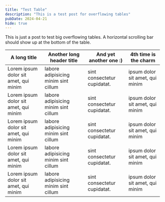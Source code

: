 ```yaml
---
title: "Test Table"
description: "This is a test post for overflowing tables"
pubDate: 2024-04-21
hide: true
---
```


This is just a post to test big overflowing tables.
A horizontal scrolling bar should show up at the bottom of the table.

| A long title | Another long header title | And yet another one :)| 4th time is the charm|
|---|---|---|---| 
| Lorem ipsum dolor sit amet, qui minim  | labore adipisicing minim sint cillum|  sint consectetur cupidatat.| ipsum dolor sit amet, qui minim |
| Lorem ipsum dolor sit amet, qui minim  | labore adipisicing minim sint cillum|  sint consectetur cupidatat.| ipsum dolor sit amet, qui minim |
| Lorem ipsum dolor sit amet, qui minim  | labore adipisicing minim sint cillum|  sint consectetur cupidatat.| ipsum dolor sit amet, qui minim |
| Lorem ipsum dolor sit amet, qui minim  | labore adipisicing minim sint cillum|  sint consectetur cupidatat.| ipsum dolor sit amet, qui minim |
| Lorem ipsum dolor sit amet, qui minim  | labore adipisicing minim sint cillum|  sint consectetur cupidatat.| ipsum dolor sit amet, qui minim |

